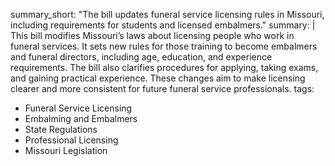 summary_short: "The bill updates funeral service licensing rules in Missouri, including requirements for students and licensed embalmers."
summary: |
  This bill modifies Missouri’s laws about licensing people who work in funeral services. It sets new rules for those training to become embalmers and funeral directors, including age, education, and experience requirements. The bill also clarifies procedures for applying, taking exams, and gaining practical experience. These changes aim to make licensing clearer and more consistent for future funeral service professionals.
tags:
  - Funeral Service Licensing
  - Embalming and Embalmers
  - State Regulations
  - Professional Licensing
  - Missouri Legislation
